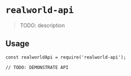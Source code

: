 # `realworld-api`

> TODO: description

## Usage

```
const realworldApi = require('realworld-api');

// TODO: DEMONSTRATE API
```

